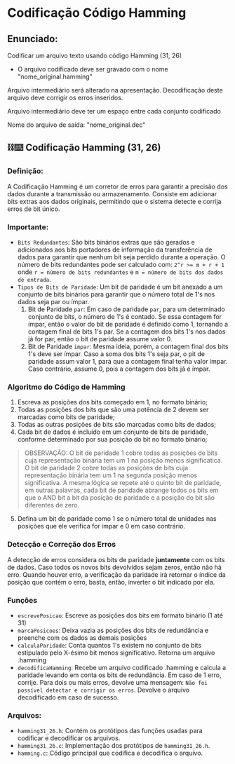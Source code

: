# Codificação Código Hamming

## Enunciado:
Codificar um arquivo texto usando código Hamming (31, 26)
- O arquivo codificado deve ser gravado com o nome "nome_original.hamming"

Arquivo intermediário será alterado na apresentação. Decodificação deste arquivo deve corrigir os erros inseridos.

Arquivo intermediário deve ter um espaço entre cada conjunto codificado

Nome do arquivo de saída:  "nome_original.dec"

## ⛓︎⌨︎ Codificação Hamming (31, 26)
### Definição:
A Codificação Hamming é um corretor de erros para garantir a precisão dos dados durante a transmissão ou armazenamento. Consiste em adicionar bits extras aos dados originais, permitindo que o sistema detecte e corrija erros de bit único.

### Importante:
- `Bits Redundantes`: São bits binários extras que são gerados e adicionados aos bits portadores de informação da transferência de dados para garantir que nenhum bit seja perdido durante a operação. O número de bits redundantes pode ser calculado com:
`2^r >= m + r + 1` onde `r = número de bits redundantes` e `m = número de bits dos dados de entrada`.
- `Tipos de Bits de Paridade`: Um bit de paridade é um bit anexado a um conjunto de bits binários para garantir que o número total de 1's nos dados seja par ou ímpar.
	1. Bit de Paridade `par`: Em caso de paridade `par`, para um determinado conjunto de bits, o número de 1's é contado. Se essa contagem for ímpar, então o valor do bit de paridade é definido como 1, tornando a contagem final de bits 1's par. Se a contagem dos bits 1's nos dados já for par, então o bit de paridade assume valor 0.
	2. Bit de Paridade `impar`: Mesma ideia, porém, a contagem final dos bits 1's deve ser ímpar. Caso a soma dos bits 1's seja par, o pit de paridade assum valor 1, para que a contagem final tenha valor ímpar. Caso contrário, assume 0, pois a contagem dos bits já é ímpar.

### Algoritmo do Código de Hamming
1. Escreva as posições dos bits começado em 1, no formato binário;
2. Todas as posições dos bits que são uma potência de 2 devem ser marcadas como bits de paridade;
3. Todas as outras posições de bits são marcadas como bits de dados;
4. Cada bit de dados é incluído em um conjunto de bits de paridade, conforme determinado por sua posição do bit no formato binário;
> OBSERVAÇÃO: O bit de paridade 1 cobre todas as posições de bits cuja representação binária tem um 1 na posição menos significatica. O bit de paridade 2 cobre todas as posições de bits cuja representação binária tem um 1 na segunda posição menos significativa. A mesma lógica se repete até o quinto bit de paridade, em outras palavras, cada bit de paridade abrange todos os bits em que o AND bit a bit da posição de paridade e a posição do bit são diferentes de zero.
5. Defina um bit de paridade como 1 se o número total de unidades nas posições que ele verifica for ímpar e 0 em caso contrário.

### Detecção e Correção dos Erros
A detecção de erros considera os bits de paridade **juntamente** com os bits de dados. Caso todos os novos bits devolvidos sejam zeros, então não há erro. Quando houver erro, a verificação da paridade irá retornar o índice da posição que contém o erro, basta, então, inverter o bit indicado por ela.

### Funções
- `escrevePosicao`: Escreve as posições dos bits em formato binário (1 até 31)
- `marcaPosicoes`: Deixa vazia as posições dos bits de redundância e preenche com os dados as demais posições
- `calculaParidade`: Conta quantos 1's existem no conjunto de bits estipulado pelo X-ésimo bit menos significativo. Retorna um arquivo .hamming
- `decodificaHamming`: Recebe um arquivo codificado .hamming e calcula a paridade levando em conta os bits de redundância. Em caso de 1 erro, corrije. Para dois ou mais erros, devolve uma mensagem: `Não foi possível detectar e corrigir os erros`. Devolve o arquivo decodificado em caso de sucesso.

### Arquivos:
- `hamming31_26.h`: Contém os protótipos das funções usadas para codificar e decodificar os arquivos.
- `hamming31_26.c`: Implementação dos protótipos de `hamming31_26.h`.
- `hamming.c`: Código principal que codifica e decodifica o arquivo.
